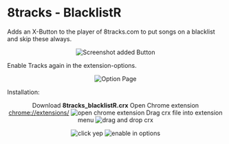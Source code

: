 # 8tracks - BlacklistR
Adds an X-Button to the player of 8tracks.com to put songs on a blacklist and skip these always.
<p align="center">
  <img src="https://github.com/BenRichter/skip8tracks/blob/master/img-readme/preview1.png" alt="Screenshot added Button"/>
</p>

Enable Tracks again in the extension-options.
<p align="center">
  <img src="https://github.com/BenRichter/skip8tracks/blob/master/img-readme/preview2.jpg" alt="Option Page"/>
</p>

Installation:
<p align="center">
Download <b>8tracks_blacklistR.crx</b>
Open Chrome extension <a href="chrome://extensions/" target="_blank">chrome://extensions/</a>
<img src="https://github.com/BenRichter/skip8tracks/blob/master/img-readme/how-to1.jpg" alt="open chrome extension"/>
Drag crx file into extension menu
<img src="https://github.com/BenRichter/skip8tracks/blob/master/img-readme/how-to2.jpg" alt="drag and drop crx"/>
</p>
<p align="center">
<img src="https://github.com/BenRichter/skip8tracks/blob/master/img-readme/how-to3.jpg" alt="click yep"/>
<img src="https://github.com/BenRichter/skip8tracks/blob/master/img-readme/how-to4.jpg" alt="enable in options"/>
</p>
